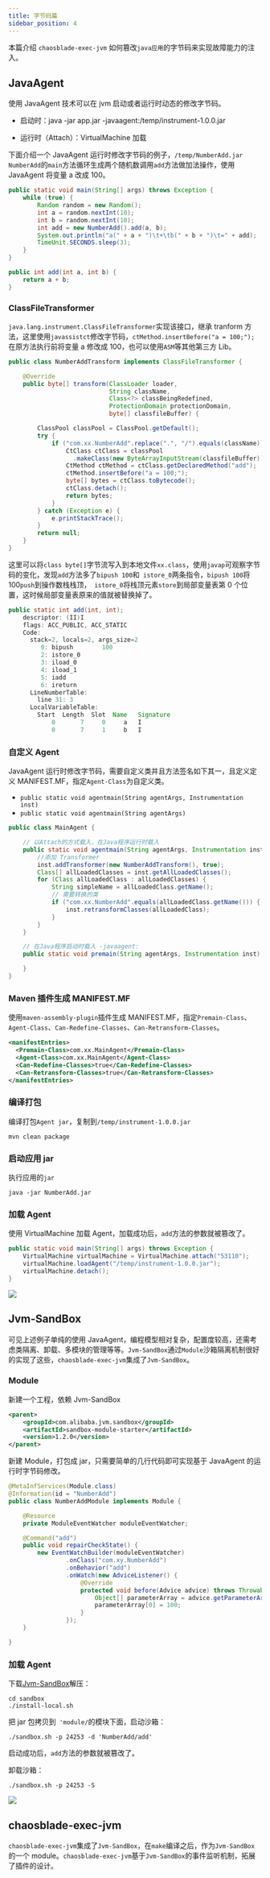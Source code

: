 ```yaml
---
title: 字节码篇
sidebar_position: 4
---
```


本篇介绍 `chaosblade-exec-jvm` 如何篡改`java应用`的字节码来实现故障能力的注入。

## JavaAgent

使用 JavaAgent 技术可以在 jvm 启动或者运行时动态的修改字节码。

- 启动时：java -jar app.jar -javaagent:/temp/instrument-1.0.0.jar

- 运行时（Attach）：VirtualMachine 加载

下面介绍一个 JavaAgent 运行时修改字节码的例子，`/temp/NumberAdd.jar` `NumberAdd`的`main`方法循环生成两个随机数调用`add`方法做加法操作，使用 JavaAgent 将变量 a 改成 100。

```java
public static void main(String[] args) throws Exception {
    while (true) {
        Random random = new Random();
        int a = random.nextInt(10);
        int b = random.nextInt(10);
        int add = new NumberAdd().add(a, b);
        System.out.println("a(" + a + ")\t+\tb(" + b + ")\t=" + add);
        TimeUnit.SECONDS.sleep(3);
    }
}

public int add(int a, int b) {
    return a + b;
}
```

### ClassFileTransformer

`java.lang.instrument.ClassFileTransformer`实现该接口，继承 tranform 方法，这里使用`javassistct`修改字节码，`ctMethod.insertBefore("a = 100;");`在原方法执行前将变量 a 修改成 100，也可以使用`ASM`等其他第三方 Lib。

```java
public class NumberAddTransform implements ClassFileTransformer {

    @Override
    public byte[] transform(ClassLoader loader,
                            String className,
                            Class<?> classBeingRedefined,
                            ProtectionDomain protectionDomain,
                            byte[] classfileBuffer) {

        ClassPool classPool = ClassPool.getDefault();
        try {
            if ("com.xx.NumberAdd".replace(".", "/").equals(className)) {
                CtClass ctClass = classPool
                  .makeClass(new ByteArrayInputStream(classfileBuffer));
                CtMethod ctMethod = ctClass.getDeclaredMethod("add");
                ctMethod.insertBefore("a = 100;");
                byte[] bytes = ctClass.toBytecode();
                ctClass.detach();
                return bytes;
            }
        } catch (Exception e) {
            e.printStackTrace();
        }
        return null;
    }
}
```

这里可以将`class byte[]`字节流写入到本地文件`xx.class`，使用`javap`可观察字节码的变化，发现`add`方法多了`bipush 100`和` istore_0`两条指令，`bipush 100`将 100`push`到操作数栈栈顶，` istore_0`将栈顶元素`store`到局部变量表第 0 个位置，这时候局部变量表原来的值就被替换掉了。

```java
public static int add(int, int);
    descriptor: (II)I
    flags: ACC_PUBLIC, ACC_STATIC
    Code:
      stack=2, locals=2, args_size=2
         0: bipush        100
         2: istore_0
         3: iload_0
         4: iload_1
         5: iadd
         6: ireturn
      LineNumberTable:
        line 31: 3
      LocalVariableTable:
        Start  Length  Slot  Name   Signature
            0       7     0     a   I
            0       7     1     b   I
```

### 自定义 Agent

JavaAgent 运行时修改字节码，需要自定义类并且方法签名如下其一，且定义定义 MANIFEST.MF，指定`Agent-Class`为自定义类。

- `public static void agentmain(String agentArgs, Instrumentation inst)   `
- `public static void agentmain(String agentArgs)`

```java
public class MainAgent {

    // 以Attach的方式载入，在Java程序运行时载入
    public static void agentmain(String agentArgs, Instrumentation inst) throws UnmodifiableClassException {
      	//添加 Transformer
      	inst.addTransformer(new NumberAddTransform(), true);
        Class[] allLoadedClasses = inst.getAllLoadedClasses();
        for (Class allLoadedClass : allLoadedClasses) {
            String simpleName = allLoadedClass.getName();
          	// 需要转换的类
          	if ("com.xx.NumberAdd".equals(allLoadedClass.getName())) {
                inst.retransformClasses(allLoadedClass);
            }
        }
    }

  	// 在Java程序启动时载入 -javaagent:
    public static void premain(String agentArgs, Instrumentation inst) {

    }
}
```

### Maven 插件生成 MANIFEST.MF

使用`maven-assembly-plugin`插件生成 MANIFEST.MF，指定`Premain-Class`、`Agent-Class`、`Can-Redefine-Classes`、`Can-Retransform-Classes`。

```xml
<manifestEntries>
  <Premain-Class>com.xx.MainAgent</Premain-Class>
  <Agent-Class>com.xx.MainAgent</Agent-Class>
  <Can-Redefine-Classes>true</Can-Redefine-Classes>
  <Can-Retransform-Classes>true</Can-Retransform-Classes>
</manifestEntries>
```

### 编译打包

编译打包`Agent jar`，复制到`/temp/instrument-1.0.0.jar`

```shell script
mvn clean package
```

### 启动应用 jar

执行应用的`jar`

```shell script
java -jar NumberAdd.jar
```

### 加载 Agent

使用 VirtualMachine 加载 Agent，加载成功后，`add`方法的参数就被篡改了。

```java
public static void main(String[] args) throws Exception {
    VirtualMachine virtualMachine = VirtualMachine.attach("53110");
    virtualMachine.loadAgent("/temp/instrument-1.0.0.jar");
    virtualMachine.detach();
}
```

![](/img/doc-image/java-dev-guide/agent.gif)

## Jvm-SandBox

可见上述例子单纯的使用 JavaAgent，编程模型相对复杂，配置度较高，还需考虑类隔离、卸载、多模块的管理等等。`Jvm-SandBox`通过`Module`沙箱隔离机制很好的实现了这些，`chaosblade-exec-jvm`集成了`Jvm-SandBox`。

### Module

新建一个工程，依赖 Jvm-SandBox

```xml
<parent>
    <groupId>com.alibaba.jvm.sandbox</groupId>
    <artifactId>sandbox-module-starter</artifactId>
    <version>1.2.0</version>
</parent>
```

新建 Module，打包成 jar，只需要简单的几行代码即可实现基于 JavaAgent 的运行时字节码修改。

```java
@MetaInfServices(Module.class)
@Information(id = "NumberAdd")
public class NumberAddModule implements Module {

    @Resource
    private ModuleEventWatcher moduleEventWatcher;

    @Command("add")
    public void repairCheckState() {
        new EventWatchBuilder(moduleEventWatcher)
                .onClass("com.xy.NumberAdd")
                .onBehavior("add")
                .onWatch(new AdviceListener() {
                    @Override
                    protected void before(Advice advice) throws Throwable {
                        Object[] parameterArray = advice.getParameterArray();
                        parameterArray[0] = 100;
                    }
                });
    }

}
```

### 加载 Agent

下载[Jvm-SandBox](http://ompc.oss-cn-hangzhou.aliyuncs.com/jvm-sandbox/release/sandbox-stable-bin.zip)解压：

```shell
cd sandbox
./install-local.sh
```

把 jar 包拷贝到` 'module/`的模块下面，启动沙箱：

```shell
./sandbox.sh -p 24253 -d 'NumberAdd/add'
```

启动成功后，`add`方法的参数就被篡改了。

卸载沙箱：

```shell
./sandbox.sh -p 24253 -S
```

![](/img/doc-image/java-dev-guide/agent-jvm-sandbox.gif)

## chaosblade-exec-jvm

`chaosblade-exec-jvm`集成了`Jvm-SandBox`，在`make`编译之后，作为`Jvm-SandBox`的一个 module。`chaosblade-exec-jvm`基于`Jvm-SandBox`的事件监听机制，拓展了插件的设计。
